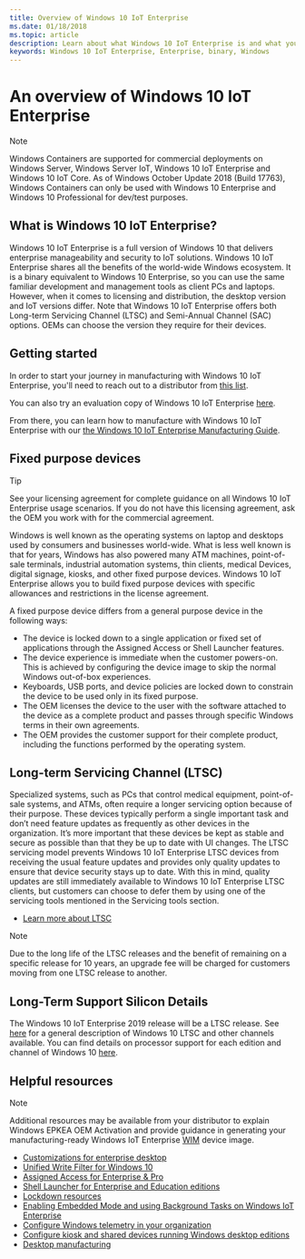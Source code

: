 ```yaml
---
title: Overview of Windows 10 IoT Enterprise
ms.date: 01/18/2018
ms.topic: article
description: Learn about what Windows 10 IoT Enterprise is and what you can do with it.
keywords: Windows 10 IoT Enterprise, Enterprise, binary, Windows
---
```


# An overview of Windows 10 IoT Enterprise

> [!NOTE]
> Windows Containers are supported for commercial deployments on Windows Server, Windows Server IoT, Windows 10 IoT Enterprise and Windows 10 IoT Core.  As of Windows October Update 2018 (Build 17763), Windows Containers can only be used with Windows 10 Enterprise and Windows 10 Professional for dev/test purposes.

## What is Windows 10 IoT Enterprise?
Windows 10 IoT Enterprise is a full version of Windows 10 that delivers enterprise manageability and security to IoT solutions. Windows 10 IoT Enterprise shares all the benefits of the world-wide Windows ecosystem. It is a binary equivalent to Windows 10 Enterprise, so you can use the same familiar development and management tools as client PCs and laptops.  However, when it comes to licensing and distribution, the desktop version and IoT versions differ. Note that Windows 10 IoT Enterprise offers both Long-term Servicing Channel (LTSC) and Semi-Annual Channel (SAC) options. OEMs can choose the version they require for their devices.

## Getting started 

In order to start your journey in manufacturing with Windows 10 IoT Enterprise, you'll need to reach out to a distributor from [this list](https://go.microsoft.com/fwlink/?linkid=2094697).

You can also try an evaluation copy of Windows 10 IoT Enterprise [here](https://www.microsoft.com/en-us/evalcenter/evaluate-windows-10-enterprise).

From there, you can learn how to manufacture with Windows 10 IoT Enterprise with our [the Windows 10 IoT Enterprise Manufacturing Guide](https://docs.microsoft.com/windows-hardware/manufacture/desktop/iot-ent-overview). 

## Fixed purpose devices 

> [!TIP]
> See your licensing agreement for complete guidance on all Windows 10 IoT Enterprise usage scenarios. If you do not have this licensing agreement, ask the OEM you work with for the commercial agreement. 

Windows is well known as the operating systems on laptop and desktops used by consumers and businesses world-wide.  What is less well known is that for years, Windows has also powered many ATM machines, point-of-sale terminals, industrial automation systems, thin clients, medical Devices, digital signage, kiosks, and other fixed purpose devices.  Windows 10 IoT Enterprise allows you to build fixed purpose devices with specific allowances and restrictions in the license agreement.  

A fixed purpose device differs from a general purpose device in the following ways:  
* The device is locked down to a single application or fixed set of applications through the Assigned Access or Shell Launcher features.  
* The device experience is immediate when the customer powers-on. This is achieved by configuring the device image to skip the normal Windows out-of-box experiences. 
* Keyboards, USB ports, and device policies are locked down to constrain the device to be used only in its fixed purpose.  
* The OEM licenses the device to the user with the software attached to the device as a complete product and passes through specific Windows terms in their own agreements.
* The OEM provides the customer support for their complete product, including the functions performed by the operating system.

## Long-term Servicing Channel (LTSC)

Specialized systems, such as PCs that control medical equipment, point-of-sale systems, and ATMs, often require a longer servicing option because of their purpose. These devices typically perform a single important task and don’t need feature updates as frequently as other devices in the organization. It’s more important that these devices be kept as stable and secure as possible than that they be up to date with UI changes. The LTSC servicing model prevents Windows 10 IoT Enterprise LTSC devices from receiving the usual feature updates and provides only quality updates to ensure that device security stays up to date. With this in mind, quality updates are still immediately available to Windows 10 IoT Enterprise LTSC clients, but customers can choose to defer them by using one of the servicing tools mentioned in the Servicing tools section.

* [Learn more about LTSC](https://docs.microsoft.com/windows/deployment/update/waas-overview#long-term-servicing-channel)

> [!NOTE]
> Due to the long life of the LTSC releases and the benefit of remaining on a specific release for 10 years, an upgrade fee will be charged for customers moving from one LTSC release to another.

## Long-Term Support Silicon Details

The Windows 10 IoT Enterprise 2019 release will be a LTSC release. See [here](https://docs.microsoft.com/windows/whats-new/ltsc) for a general description of Windows 10 LTSC and other channels available. You can find details on processor support for each edition and channel of Windows 10 [here](https://docs.microsoft.com/windows-hardware/design/minimum/windows-processor-requirements#windows-iot-enterprise--embedded-processor-table).

## Helpful resources
> [!NOTE]
> Additional resources may be available from your distributor to explain Windows EPKEA OEM Activation and provide guidance in generating your manufacturing-ready Windows IoT Enterprise [WIM](https://msdn.microsoft.com/library/windows/desktop/dd861280.aspx) device image.

* [Customizations for enterprise desktop](https://docs.microsoft.com/windows-hardware/customize/enterprise/enterprise-custom-portal)
* [Unified Write Filter for Windows 10](https://docs.microsoft.com/windows-hardware/customize/enterprise/unified-write-filter)
* [Assigned Access for Enterprise & Pro](https://docs.microsoft.com/windows-hardware/customize/enterprise/assigned-access)
* [Shell Launcher for Enterprise and Education editions](https://docs.microsoft.com/windows-hardware/customize/enterprise/shell-launcher)
* [Lockdown resources](https://docs.microsoft.com/windows-hardware/customize/enterprise/create-a-kiosk-image) 
* [Enabling Embedded Mode and using Background Tasks on Windows IoT Enterprise](https://docs.microsoft.com/windows/iot-core/develop-your-app/embeddedmode)
* [Configure Windows telemetry in your organization](https://docs.microsoft.com/windows/configuration/configure-windows-telemetry-in-your-organization )
* [Configure kiosk and shared devices running Windows desktop editions](https://docs.microsoft.com/windows/configuration/kiosk-shared-pc)
* [Desktop manufacturing](https://docs.microsoft.com/windows-hardware/manufacture/desktop/)
